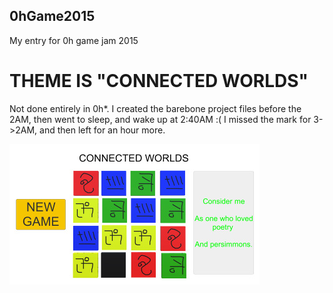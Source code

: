 ## 0hGame2015
My entry for 0h game jam 2015

# THEME IS "CONNECTED WORLDS"

Not done entirely in 0h*.
I created the barebone project files before the 2AM, then went to sleep, and wake up at 2:40AM :(
I missed the mark for 3->2AM, and then left for an hour more.

![screenshot](https://raw.githubusercontent.com/SavaMinic/0hGame2015/master/build/screen.jpg "Screenshot")